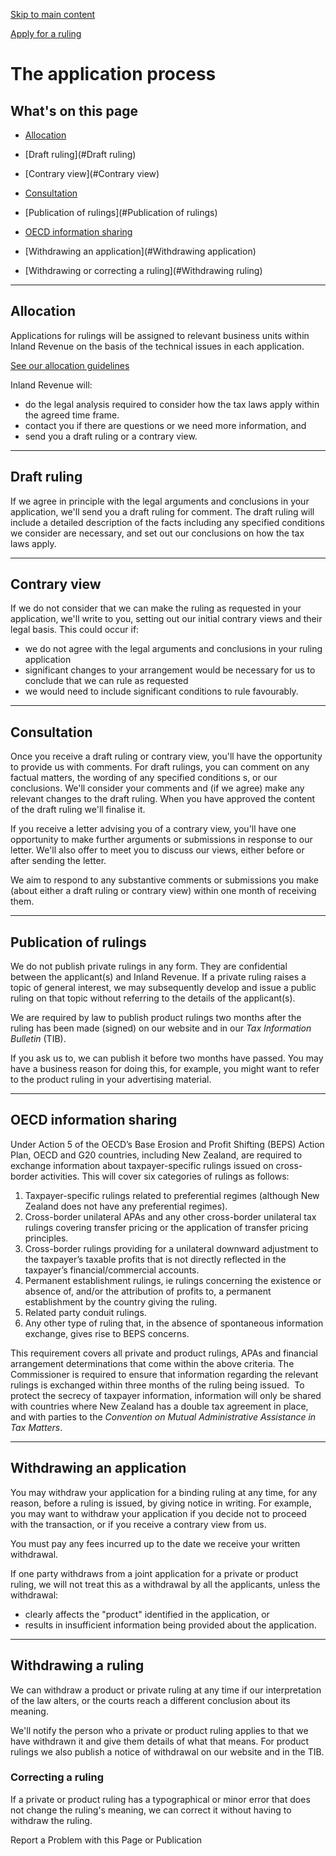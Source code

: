 [Skip to main content](#main-content-tt)

[Apply for a ruling](/apply-for/apply-for-a-ruling "Apply for a ruling")

The application process
=======================

What's on this page
-------------------

*   [Allocation](#Allocation)
    
*   [Draft ruling](#Draft ruling)
    
*   [Contrary view](#Contrary view)
    
*   [Consultation](#Consultation)
    
*   [Publication of rulings](#Publication of rulings)
    
*   [OECD information sharing](#OECD)
    
*   [Withdrawing an application](#Withdrawing application)
    
*   [Withdrawing or correcting a ruling](#Withdrawing ruling)
    

* * *

Allocation
----------

Applications for rulings will be assigned to relevant business units within Inland Revenue on the basis of the technical issues in each application.

[See our allocation guidelines](/apply-for/apply-for-a-ruling/the-application-process/allocation-guidelines)

Inland Revenue will:

*   do the legal analysis required to consider how the tax laws apply within the agreed time frame.
*   contact you if there are questions or we need more information, and
*   send you a draft ruling or a contrary view.

* * *

Draft ruling
------------

If we agree in principle with the legal arguments and conclusions in your application, we'll send you a draft ruling for comment. The draft ruling will include a detailed description of the facts including any specified conditions we consider are necessary, and set out our conclusions on how the tax laws apply.

* * *

Contrary view
-------------

If we do not consider that we can make the ruling as requested in your application, we'll write to you, setting out our initial contrary views and their legal basis. This could occur if:

*   we do not agree with the legal arguments and conclusions in your ruling application
*   significant changes to your arrangement would be necessary for us to conclude that we can rule as requested
*   we would need to include significant conditions to rule favourably.

* * *

Consultation
------------

Once you receive a draft ruling or contrary view, you'll have the opportunity to provide us with comments. For draft rulings, you can comment on any factual matters, the wording of any specified conditions s, or our conclusions. We'll consider your comments and (if we agree) make any relevant changes to the draft ruling. When you have approved the content of the draft ruling we'll finalise it.

If you receive a letter advising you of a contrary view, you'll have one opportunity to make further arguments or submissions in response to our letter. We'll also offer to meet you to discuss our views, either before or after sending the letter.

We aim to respond to any substantive comments or submissions you make (about either a draft ruling or contrary view) within one month of receiving them.

* * *

Publication of rulings
----------------------

We do not publish private rulings in any form. They are confidential between the applicant(s) and Inland Revenue. If a private ruling raises a topic of general interest, we may subsequently develop and issue a public ruling on that topic without referring to the details of the applicant(s).

We are required by law to publish product rulings two months after the ruling has been made (signed) on our website and in our _Tax Information Bulletin_ (TIB).

If you ask us to, we can publish it before two months have passed. You may have a business reason for doing this, for example, you might want to refer to the product ruling in your advertising material.

* * *

OECD information sharing
------------------------

Under Action 5 of the OECD’s Base Erosion and Profit Shifting (BEPS) Action Plan, OECD and G20 countries, including New Zealand, are required to exchange information about taxpayer-specific rulings issued on cross-border activities. This will cover six categories of rulings as follows:

1.  Taxpayer-specific rulings related to preferential regimes (although New Zealand does not have any preferential regimes).
2.  Cross-border unilateral APAs and any other cross-border unilateral tax rulings covering transfer pricing or the application of transfer pricing principles.
3.  Cross-border rulings providing for a unilateral downward adjustment to the taxpayer’s taxable profits that is not directly reflected in the taxpayer’s financial/commercial accounts.
4.  Permanent establishment rulings, ie rulings concerning the existence or absence of, and/or the attribution of profits to, a permanent establishment by the country giving the ruling.
5.  Related party conduit rulings.
6.  Any other type of ruling that, in the absence of spontaneous information exchange, gives rise to BEPS concerns.

This requirement covers all private and product rulings, APAs and financial arrangement determinations that come within the above criteria. The Commissioner is required to ensure that information regarding the relevant rulings is exchanged within three months of the ruling being issued.  To protect the secrecy of taxpayer information, information will only be shared with countries where New Zealand has a double tax agreement in place, and with parties to the _Convention on Mutual Administrative Assistance in Tax Matters_. 

* * *

Withdrawing an application
--------------------------

You may withdraw your application for a binding ruling at any time, for any reason, before a ruling is issued, by giving notice in writing. For example, you may want to withdraw your application if you decide not to proceed with the transaction, or if you receive a contrary view from us.

You must pay any fees incurred up to the date we receive your written withdrawal.

If one party withdraws from a joint application for a private or product ruling, we will not treat this as a withdrawal by all the applicants, unless the withdrawal:

*   clearly affects the "product" identified in the application, or
*   results in insufficient information being provided about the application.

* * *

Withdrawing a ruling
--------------------

We can withdraw a product or private ruling at any time if our interpretation of the law alters, or the courts reach a different conclusion about its meaning.

We'll notify the person who a private or product ruling applies to that we have withdrawn it and give them details of what that means. For product rulings we also publish a notice of withdrawal on our website and in the TIB.

### Correcting a ruling

If a private or product ruling has a typographical or minor error that does not change the ruling's meaning, we can correct it without having to withdraw the ruling.

Report a Problem with this Page or Publication